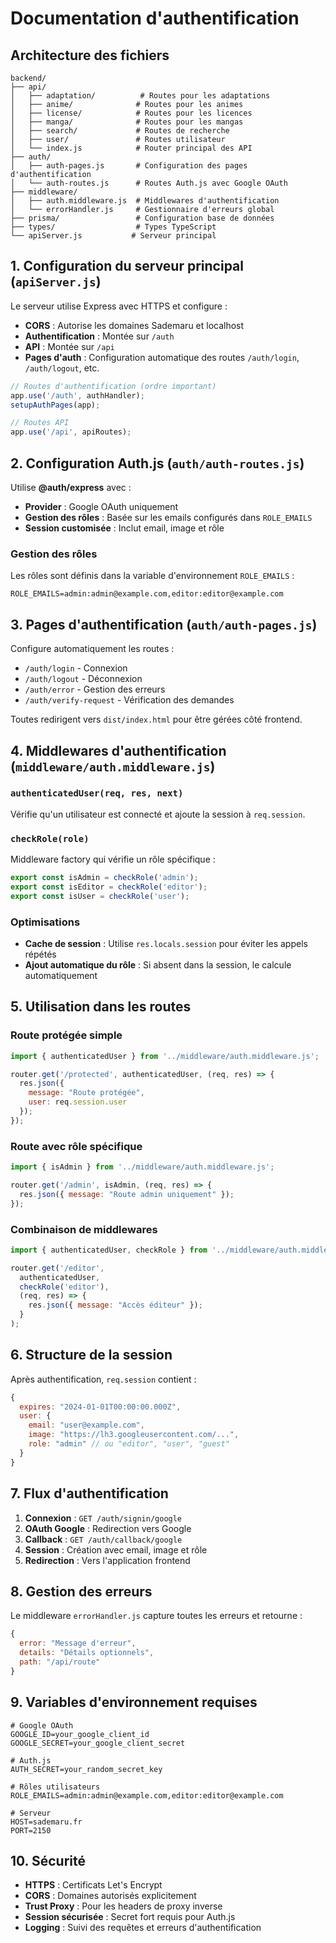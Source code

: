 # Documentation d'authentification

## Architecture des fichiers

```
backend/
├── api/
│   ├── adaptation/          # Routes pour les adaptations
│   ├── anime/              # Routes pour les animes
│   ├── license/            # Routes pour les licences
│   ├── manga/              # Routes pour les mangas
│   ├── search/             # Routes de recherche
│   ├── user/               # Routes utilisateur
│   └── index.js            # Router principal des API
├── auth/
│   ├── auth-pages.js       # Configuration des pages d'authentification
│   └── auth-routes.js      # Routes Auth.js avec Google OAuth
├── middleware/
│   ├── auth.middleware.js  # Middlewares d'authentification
│   └── errorHandler.js     # Gestionnaire d'erreurs global
├── prisma/                 # Configuration base de données
├── types/                  # Types TypeScript
└── apiServer.js           # Serveur principal
```

## 1. Configuration du serveur principal (`apiServer.js`)

Le serveur utilise Express avec HTTPS et configure :
- **CORS** : Autorise les domaines Sademaru et localhost
- **Authentification** : Montée sur `/auth`
- **API** : Montée sur `/api`
- **Pages d'auth** : Configuration automatique des routes `/auth/login`, `/auth/logout`, etc.

```javascript
// Routes d'authentification (ordre important)
app.use('/auth', authHandler);
setupAuthPages(app);

// Routes API
app.use('/api', apiRoutes);
```

## 2. Configuration Auth.js (`auth/auth-routes.js`)

Utilise **@auth/express** avec :
- **Provider** : Google OAuth uniquement
- **Gestion des rôles** : Basée sur les emails configurés dans `ROLE_EMAILS`
- **Session customisée** : Inclut email, image et rôle

### Gestion des rôles
Les rôles sont définis dans la variable d'environnement `ROLE_EMAILS` :
```
ROLE_EMAILS=admin:admin@example.com,editor:editor@example.com
```

## 3. Pages d'authentification (`auth/auth-pages.js`)

Configure automatiquement les routes :
- `/auth/login` - Connexion
- `/auth/logout` - Déconnexion  
- `/auth/error` - Gestion des erreurs
- `/auth/verify-request` - Vérification des demandes

Toutes redirigent vers `dist/index.html` pour être gérées côté frontend.

## 4. Middlewares d'authentification (`middleware/auth.middleware.js`)

### `authenticatedUser(req, res, next)`
Vérifie qu'un utilisateur est connecté et ajoute la session à `req.session`.

### `checkRole(role)`
Middleware factory qui vérifie un rôle spécifique :
```javascript
export const isAdmin = checkRole('admin');
export const isEditor = checkRole('editor');  
export const isUser = checkRole('user');
```

### Optimisations
- **Cache de session** : Utilise `res.locals.session` pour éviter les appels répétés
- **Ajout automatique du rôle** : Si absent dans la session, le calcule automatiquement

## 5. Utilisation dans les routes

### Route protégée simple
```javascript
import { authenticatedUser } from '../middleware/auth.middleware.js';

router.get('/protected', authenticatedUser, (req, res) => {
  res.json({ 
    message: "Route protégée",
    user: req.session.user 
  });
});
```

### Route avec rôle spécifique
```javascript
import { isAdmin } from '../middleware/auth.middleware.js';

router.get('/admin', isAdmin, (req, res) => {
  res.json({ message: "Route admin uniquement" });
});
```

### Combinaison de middlewares
```javascript
import { authenticatedUser, checkRole } from '../middleware/auth.middleware.js';

router.get('/editor', 
  authenticatedUser, 
  checkRole('editor'), 
  (req, res) => {
    res.json({ message: "Accès éditeur" });
  }
);
```

## 6. Structure de la session

Après authentification, `req.session` contient :
```javascript
{
  expires: "2024-01-01T00:00:00.000Z",
  user: {
    email: "user@example.com",
    image: "https://lh3.googleusercontent.com/...",
    role: "admin" // ou "editor", "user", "guest"
  }
}
```

## 7. Flux d'authentification

1. **Connexion** : `GET /auth/signin/google`
2. **OAuth Google** : Redirection vers Google
3. **Callback** : `GET /auth/callback/google`
4. **Session** : Création avec email, image et rôle
5. **Redirection** : Vers l'application frontend

## 8. Gestion des erreurs

Le middleware `errorHandler.js` capture toutes les erreurs et retourne :
```javascript
{
  error: "Message d'erreur",
  details: "Détails optionnels",
  path: "/api/route"
}
```

## 9. Variables d'environnement requises

```env
# Google OAuth
GOOGLE_ID=your_google_client_id
GOOGLE_SECRET=your_google_client_secret

# Auth.js
AUTH_SECRET=your_random_secret_key

# Rôles utilisateurs
ROLE_EMAILS=admin:admin@example.com,editor:editor@example.com

# Serveur
HOST=sademaru.fr
PORT=2150
```

## 10. Sécurité

- **HTTPS** : Certificats Let's Encrypt
- **CORS** : Domaines autorisés explicitement
- **Trust Proxy** : Pour les headers de proxy inverse
- **Session sécurisée** : Secret fort requis pour Auth.js
- **Logging** : Suivi des requêtes et erreurs d'authentification